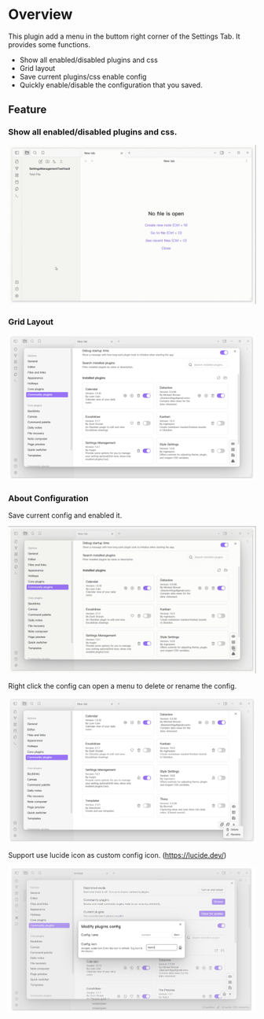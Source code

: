 # Overview

This plugin add a menu in the buttom right corner of the Settings Tab. It provides some functions.

- Show all enabled/disabled plugins and css
- Grid layout
- Save current plugins/css enable config
- Quickly enable/disable the configuration that you saved.

## Feature

### Show all enabled/disabled plugins and css.

![ToggleEnabledDisabled](./images/toggleEnabledDisabled.gif)

### Grid Layout

![grid-view](./images/GridView.png)

### About Configuration

Save current config and enabled it.

![SaveAndUseConfig](./images/saveAndUseConfig.gif)

Right click the config can open a menu to delete or rename the config.

![Delete/Rename-Config](./images/deleteAndRenameConfig.png)

Support use lucide icon as custom config icon. (https://lucide.dev/)

![iconSetting](./images/iconSetting.png)